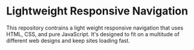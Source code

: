 # Lightweight Responsive Navigation

This repository contrains a light weight responsive navigation that uses HTML, CSS, and pure JavaScript. It's designed to fit on a multitude of different web designs and keep sites loading fast.